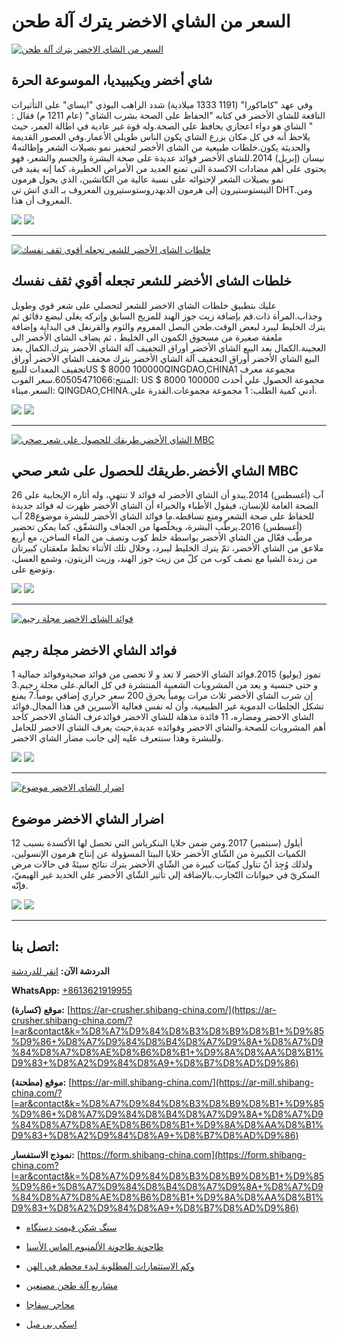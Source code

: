 # السعر من الشاي الاخضر يترك آلة طحن

<a href="https://swt.shibang-china.com/?l=ar&img&k=%D8%A7%D9%84%D8%B3%D8%B9%D8%B1+%D9%85%D9%86+%D8%A7%D9%84%D8%B4%D8%A7%D9%8A+%D8%A7%D9%84%D8%A7%D8%AE%D8%B6%D8%B1+%D9%8A%D8%AA%D8%B1%D9%83+%D8%A2%D9%84%D8%A9+%D8%B7%D8%AD%D9%86" target="_blank">![السعر من الشاي الاخضر يترك آلة طحن](http://static.shibang-china.com/all-800x300/1033.jpg)</a>

## شاي أخضر ويكيبيديا، الموسوعة الحرة
وفي عهد &quot;كاماكورا&quot; (1191 1333 ميلادية) شدد الراهب البوذي &quot;ايساي&quot; على التأثيرات النافعة للشاي الأخضر في كتابه &quot;الحفاظ على الصحة بشرب الشاي&quot; (عام 1211 م) فقال : &quot; الشاي هو دواء اعجازي يحافظ على الصحة.وله قوة غير عادية في اطالة العمر، حيث يلاحظ أنه في كل مكان يزرع الشاي يكون الناس طويلي الأعمار.وفي العصور القديمة والحديثة يكون.خلطات طبيعية من الشاى الأخضر لتحفيز نمو بصيلات الشعر وإطالته4 نيسان (إبريل) 2014.للشاى الأخضر فوائد عديدة على صحة البشرة والجسم والشعر، فهو يحتوى على أهم مضادات الاكسدة التى تمنع العديد من الأمراض الخطيرة، كما إنه يفيد فى نمو بصيلات الشعر لإحتوائه على نسبة عالية من الكاتشين، الذي يحول هرمون التيستوستيرون إلى هرمون الديهدروستوستيرون المعروف بـ الدي اتش تي DHT.ومن المعروف أن هذا.


<a href="https://whatsapp.shibangsoft.com/WhatsApp.php" target="_blank" title="WhatsApp">![](http://static.shibang-china.com/icon/whatsapp.png)</a> <a href="https://swt.shibang-china.com/?l=ar&icon&k=%D8%A7%D9%84%D8%B3%D8%B9%D8%B1+%D9%85%D9%86+%D8%A7%D9%84%D8%B4%D8%A7%D9%8A+%D8%A7%D9%84%D8%A7%D8%AE%D8%B6%D8%B1+%D9%8A%D8%AA%D8%B1%D9%83+%D8%A2%D9%84%D8%A9+%D8%B7%D8%AD%D9%86" target="_blank">![](http://static.shibang-china.com/icon/chat-ar.png)</a>

---

<a href="https://swt.shibang-china.com/?l=ar&img&k=%D8%A7%D9%84%D8%B3%D8%B9%D8%B1+%D9%85%D9%86+%D8%A7%D9%84%D8%B4%D8%A7%D9%8A+%D8%A7%D9%84%D8%A7%D8%AE%D8%B6%D8%B1+%D9%8A%D8%AA%D8%B1%D9%83+%D8%A2%D9%84%D8%A9+%D8%B7%D8%AD%D9%86" target="_blank">![خلطات الشاى الأخضر للشعر تجعله أقوي ثقف نفسك](http://static.shibang-china.com/all-800x300/1083.jpg)</a>

## خلطات الشاى الأخضر للشعر تجعله أقوي ثقف نفسك
عليك بتطبيق خلطات الشاي الاخضر للشعر لتحصلي على شعر قوي وطويل وجذاب.المرأة ذات.قم بإضافة زيت جوز الهند للمزيج السابق وإتركه يغلى لبضع دقائق ثم يترك الخليط ليبرد لبعض الوقت.طحن البصل المفروم والثوم والقرنفل فى البداية وإضافة ملعقة صغيرة من مسحوق الكمون الى الخليط ، ثم يضاف الشاى الأخضر الى العجينة.الكمال بعد البيع الشاي الأخضر أوراق التجفيف آلة الشاي الأخضر يترك.الكمال بعد البيع الشاي الأخضر أوراق التجفيف آلة الشاي الأخضر يترك مجفف الشاي الأخضر أوراق تجفيف المعدات للبيعUS $ 8000 100000QINGDAO,CHINA1 مجموعة معرف المنتج:60505471066.سعر الفوب: US $ 8000 100000 مجموعة الحصول علي أحدث السعر.ميناء: QINGDAO,CHINA.أدني كمية الطلب: 1 مجموعة مجموعات.القدرة علي.


<a href="https://whatsapp.shibangsoft.com/WhatsApp.php" target="_blank" title="WhatsApp">![](http://static.shibang-china.com/icon/whatsapp.png)</a> <a href="https://swt.shibang-china.com/?l=ar&icon&k=%D8%A7%D9%84%D8%B3%D8%B9%D8%B1+%D9%85%D9%86+%D8%A7%D9%84%D8%B4%D8%A7%D9%8A+%D8%A7%D9%84%D8%A7%D8%AE%D8%B6%D8%B1+%D9%8A%D8%AA%D8%B1%D9%83+%D8%A2%D9%84%D8%A9+%D8%B7%D8%AD%D9%86" target="_blank">![](http://static.shibang-china.com/icon/chat-ar.png)</a>

---

<a href="https://swt.shibang-china.com/?l=ar&img&k=%D8%A7%D9%84%D8%B3%D8%B9%D8%B1+%D9%85%D9%86+%D8%A7%D9%84%D8%B4%D8%A7%D9%8A+%D8%A7%D9%84%D8%A7%D8%AE%D8%B6%D8%B1+%D9%8A%D8%AA%D8%B1%D9%83+%D8%A2%D9%84%D8%A9+%D8%B7%D8%AD%D9%86" target="_blank">![الشاي الأخضر.طريقك للحصول على شعر صحي MBC](http://static.shibang-china.com/all-800x300/175.jpg)</a>

## الشاي الأخضر.طريقك للحصول على شعر صحي MBC
26 آب (أغسطس) 2014.يبدو أن الشاي الأخضر له فوائد لا تنتهي، وله أثاره الإيجابية على الصحة العامة للإنسان، فيقول الأطباء والخبراء أن الشاي الأخضر ظهرت له فوائد جديدة للحفاظ على صحة الشعر ومنع تساقطه.ما فوائد الشاي الأخضر للبشرة موضوع28 آب (أغسطس) 2016.يرطّب البشرة، ويخلّصها من الجفاف والتشقّق، كما يمكن تحضير مرطّب فعّال من الشاي الأخضر بواسطة خلط كوب ونصف من الماء الساخن، مع أربع ملاعق من الشاي الأخضر، ثمّ يترك الخليط ليبرد، وخلال تلك الأثناء تخلط ملعقتان كبيرتان من زبدة الشيا مع نصف كوب من كلّ من زيت جوز الهند، وزيت الزيتون، وشمع العسل، وتوضع على.


<a href="https://whatsapp.shibangsoft.com/WhatsApp.php" target="_blank" title="WhatsApp">![](http://static.shibang-china.com/icon/whatsapp.png)</a> <a href="https://swt.shibang-china.com/?l=ar&icon&k=%D8%A7%D9%84%D8%B3%D8%B9%D8%B1+%D9%85%D9%86+%D8%A7%D9%84%D8%B4%D8%A7%D9%8A+%D8%A7%D9%84%D8%A7%D8%AE%D8%B6%D8%B1+%D9%8A%D8%AA%D8%B1%D9%83+%D8%A2%D9%84%D8%A9+%D8%B7%D8%AD%D9%86" target="_blank">![](http://static.shibang-china.com/icon/chat-ar.png)</a>

---

<a href="https://swt.shibang-china.com/?l=ar&img&k=%D8%A7%D9%84%D8%B3%D8%B9%D8%B1+%D9%85%D9%86+%D8%A7%D9%84%D8%B4%D8%A7%D9%8A+%D8%A7%D9%84%D8%A7%D8%AE%D8%B6%D8%B1+%D9%8A%D8%AA%D8%B1%D9%83+%D8%A2%D9%84%D8%A9+%D8%B7%D8%AD%D9%86" target="_blank">![فوائد الشاي الاخضر مجلة رجيم](http://static.shibang-china.com/all-800x300/44.jpg)</a>

## فوائد الشاي الاخضر مجلة رجيم
1 تموز (يوليو) 2015.فوائد الشاي الاخضر لا تعد و لا تحصى من فوائد صحيةوفوائد جمالية و حتى جنسية و يعد من المشروبات الشعبية المنتشرة في كل العالم.على مجلة رجيم.3 إن شرب الشاي الأخضر ثلاث مرات يومياً يحرق 200 سعر حراري إضافي يومياً.7 يمنع تشكل الجلطات الدموية غير الطبيعية، وأن له نفس فعالية الأسبرين في هذا المجال.فوائد الشاي الاخضر ومضاره، 11 فائدة مذهلة للشاي الاخضر فوائدعرف الشاي الاخضر كأحد أهم المشروبات للصحة.والشاي الاخضر وفوائده عديدة,حيث يعرف الشاي الاخضر للحامل وللبشرة وهذا سنتعرف عليه إلى جانب مضار الشاي الاخضر.


<a href="https://whatsapp.shibangsoft.com/WhatsApp.php" target="_blank" title="WhatsApp">![](http://static.shibang-china.com/icon/whatsapp.png)</a> <a href="https://swt.shibang-china.com/?l=ar&icon&k=%D8%A7%D9%84%D8%B3%D8%B9%D8%B1+%D9%85%D9%86+%D8%A7%D9%84%D8%B4%D8%A7%D9%8A+%D8%A7%D9%84%D8%A7%D8%AE%D8%B6%D8%B1+%D9%8A%D8%AA%D8%B1%D9%83+%D8%A2%D9%84%D8%A9+%D8%B7%D8%AD%D9%86" target="_blank">![](http://static.shibang-china.com/icon/chat-ar.png)</a>

---

<a href="https://swt.shibang-china.com/?l=ar&img&k=%D8%A7%D9%84%D8%B3%D8%B9%D8%B1+%D9%85%D9%86+%D8%A7%D9%84%D8%B4%D8%A7%D9%8A+%D8%A7%D9%84%D8%A7%D8%AE%D8%B6%D8%B1+%D9%8A%D8%AA%D8%B1%D9%83+%D8%A2%D9%84%D8%A9+%D8%B7%D8%AD%D9%86" target="_blank">![اضرار الشاي الاخضر موضوع](http://static.shibang-china.com/all-800x300/402.jpg)</a>

## اضرار الشاي الاخضر موضوع
12 أيلول (سبتمبر) 2017.ومن ضمن خلايا البنكرياس التي تحصل لها الأكسدة بسبب الكميات الكبيرة من الشّاي الأخضر خلايا البيتا المسؤولة عن إنتاج هرمون الإنسولين، ولذلك وُجِدَ أنّ تناول كميّات كبيرة من الشّاي الأخضر يترك نتائج سيئةً في حالات مرض السكريّ في حيوانات التّجارب.بالإضافة إلى تأثير الشّاي الأخضر على الحديد غير الهيميّ، فإنّه.

<a href="https://whatsapp.shibangsoft.com/WhatsApp.php" target="_blank" title="WhatsApp">![](http://static.shibang-china.com/icon/whatsapp.png)</a> <a href="https://swt.shibang-china.com/?l=ar&icon&k=%D8%A7%D9%84%D8%B3%D8%B9%D8%B1+%D9%85%D9%86+%D8%A7%D9%84%D8%B4%D8%A7%D9%8A+%D8%A7%D9%84%D8%A7%D8%AE%D8%B6%D8%B1+%D9%8A%D8%AA%D8%B1%D9%83+%D8%A2%D9%84%D8%A9+%D8%B7%D8%AD%D9%86" target="_blank">![](http://static.shibang-china.com/icon/chat-ar.png)</a>

---
## اتصل بنا:

**الدردشة الآن:** [انقر للدردشة](https://swt.shibang-china.com?l=ar&contact&k=%D8%A7%D9%84%D8%B3%D8%B9%D8%B1+%D9%85%D9%86+%D8%A7%D9%84%D8%B4%D8%A7%D9%8A+%D8%A7%D9%84%D8%A7%D8%AE%D8%B6%D8%B1+%D9%8A%D8%AA%D8%B1%D9%83+%D8%A2%D9%84%D8%A9+%D8%B7%D8%AD%D9%86)

**WhatsApp:**  [+8613621919955](https://whatsapp.shibangsoft.com/WhatsApp.php)

**موقع (كسارة):** [https://ar-crusher.shibang-china.com/](https://ar-crusher.shibang-china.com/?l=ar&contact&k=%D8%A7%D9%84%D8%B3%D8%B9%D8%B1+%D9%85%D9%86+%D8%A7%D9%84%D8%B4%D8%A7%D9%8A+%D8%A7%D9%84%D8%A7%D8%AE%D8%B6%D8%B1+%D9%8A%D8%AA%D8%B1%D9%83+%D8%A2%D9%84%D8%A9+%D8%B7%D8%AD%D9%86)

**موقع (مطحنة):** [https://ar-mill.shibang-china.com/](https://ar-mill.shibang-china.com/?l=ar&contact&k=%D8%A7%D9%84%D8%B3%D8%B9%D8%B1+%D9%85%D9%86+%D8%A7%D9%84%D8%B4%D8%A7%D9%8A+%D8%A7%D9%84%D8%A7%D8%AE%D8%B6%D8%B1+%D9%8A%D8%AA%D8%B1%D9%83+%D8%A2%D9%84%D8%A9+%D8%B7%D8%AD%D9%86)

**نموذج الاستفسار:** [https://form.shibang-china.com](https://form.shibang-china.com?l=ar&contact&k=%D8%A7%D9%84%D8%B3%D8%B9%D8%B1+%D9%85%D9%86+%D8%A7%D9%84%D8%B4%D8%A7%D9%8A+%D8%A7%D9%84%D8%A7%D8%AE%D8%B6%D8%B1+%D9%8A%D8%AA%D8%B1%D9%83+%D8%A2%D9%84%D8%A9+%D8%B7%D8%AD%D9%86)

* [سنگ شکن قیمت دستگاه](../21/%D8%B3%D9%86%DA%AF%20%D8%B4%DA%A9%D9%86%20%D9%82%DB%8C%D9%85%D8%AA%20%D8%AF%D8%B3%D8%AA%DA%AF%D8%A7%D9%87.md)

* [طاحونة طاحونة الألمنيوم الماس الأسنا](../21/%D8%B7%D8%A7%D8%AD%D9%88%D9%86%D8%A9%20%D8%B7%D8%A7%D8%AD%D9%88%D9%86%D8%A9%20%D8%A7%D9%84%D8%A3%D9%84%D9%85%D9%86%D9%8A%D9%88%D9%85%20%D8%A7%D9%84%D9%85%D8%A7%D8%B3%20%D8%A7%D9%84%D8%A3%D8%B3%D9%86%D8%A7.md)

* [وكم الاستثمارات المطلوبة لبدء محطم في الهن](../25/%D9%88%D9%83%D9%85%20%D8%A7%D9%84%D8%A7%D8%B3%D8%AA%D8%AB%D9%85%D8%A7%D8%B1%D8%A7%D8%AA%20%D8%A7%D9%84%D9%85%D8%B7%D9%84%D9%88%D8%A8%D8%A9%20%D9%84%D8%A8%D8%AF%D8%A1%20%D9%85%D8%AD%D8%B7%D9%85%20%D9%81%D9%8A%20%D8%A7%D9%84%D9%87%D9%86.md)

* [مشاريع آلة طحن مصنعين](../25/%D9%85%D8%B4%D8%A7%D8%B1%D9%8A%D8%B9%20%D8%A2%D9%84%D8%A9%20%D8%B7%D8%AD%D9%86%20%D9%85%D8%B5%D9%86%D8%B9%D9%8A%D9%86.md)

* [محاجر سفاجا](../21/%D9%85%D8%AD%D8%A7%D8%AC%D8%B1%20%D8%B3%D9%81%D8%A7%D8%AC%D8%A7.md)

* [اسكى بى ميل](../22/%D8%A7%D8%B3%D9%83%D9%89%20%D8%A8%D9%89%20%D9%85%D9%8A%D9%84.md)